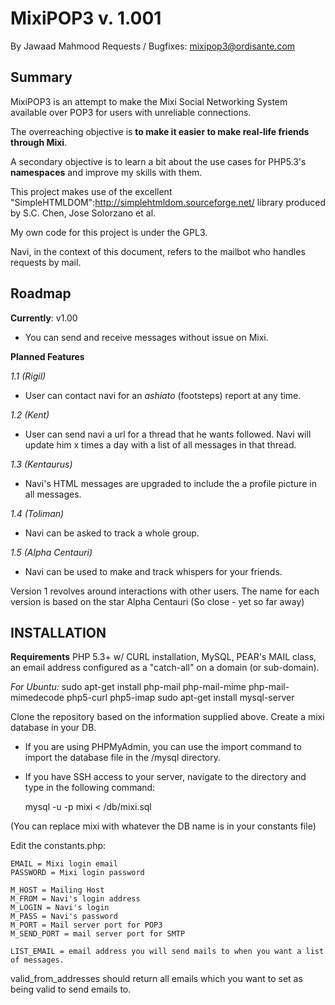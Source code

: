 MixiPOP3 v. 1.001
=================

By Jawaad Mahmood
Requests / Bugfixes: mixipop3@ordisante.com

Summary
-------

MixiPOP3 is an attempt to make the Mixi Social Networking System
available over POP3 for users with unreliable connections.

The overreaching objective is __to make it easier to make real-life friends
through Mixi__.

A secondary objective is to learn a bit about the use cases for PHP5.3's
__namespaces__ and improve my skills with them.

This project makes use of the excellent "SimpleHTMLDOM":http://simplehtmldom.sourceforge.net/
library produced by S.C. Chen, Jose Solorzano et al.

My own code for this project is under the GPL3.

Navi, in the context of this document, refers to the mailbot who handles
requests by mail.


Roadmap
-------

__Currently__: v1.00
- You can send and receive messages without issue on Mixi.

__Planned Features__

*1.1 (Rigil)*
- User can contact navi for an _ashiato_ (footsteps) report at any time.

*1.2 (Kent)*
- User can send navi a url for a thread that he wants followed.  Navi will
update him x times a day with a list of all messages in that thread.

*1.3 (Kentaurus)*
- Navi's HTML messages are upgraded to include the a profile picture
in all messages.

*1.4 (Toliman)*
- Navi can be asked to track a whole group.

*1.5 (Alpha Centauri)*
- Navi can be used to make and track whispers for your friends.


Version 1 revolves around interactions with other users.  The name for each
version is based on the star Alpha Centauri (So close - yet so far away)


INSTALLATION
------------

__Requirements__
PHP 5.3+ w/ CURL installation, MySQL, PEAR's MAIL class, an email address configured as a "catch-all" on a domain (or sub-domain).

*For Ubuntu:*
    sudo apt-get install php-mail php-mail-mime php-mail-mimedecode php5-curl php5-imap
    sudo apt-get install mysql-server

Clone the repository based on the information supplied above.
Create a mixi database in your DB.
 - If you are using PHPMyAdmin, you can use the import command to import the database file in the /mysql directory.
 - If you have SSH access to your server, navigate to the directory and type in the following command:

	mysql -u <username> -p<password> mixi < <ROOT MIXIPOP3 DIRECTORY>/db/mixi.sql

  (You can replace mixi with whatever the DB name is in your constants file)


Edit the constants.php:

    EMAIL = Mixi login email
    PASSWORD = Mixi login password

    M_HOST = Mailing Host
    M_FROM = Navi's login address
    M_LOGIN = Navi's login
    M_PASS = Navi's password
    M_PORT = Mail server port for POP3
    M_SEND_PORT = mail server port for SMTP
    
    LIST_EMAIL = email address you will send mails to when you want a list of messages.

valid_from_addresses should return all emails which you want to set as being valid to send emails to.

